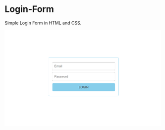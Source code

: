 # Login-Form
Simple Login Form in HTML and CSS.

![Image Alt](https://github.com/adimonn/Login-Form/blob/27632d8d85ac7f3003bb3edc813f9bb357f2bf68/SCREENSHOT.png)
